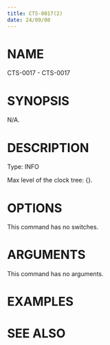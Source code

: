 ```yaml
---
title: CTS-0017(2)
date: 24/09/08
---
```


# NAME

CTS-0017 - CTS-0017

# SYNOPSIS

N/A.

# DESCRIPTION

Type: INFO

Max level of the clock tree: {}.

# OPTIONS

This command has no switches.

# ARGUMENTS

This command has no arguments.

# EXAMPLES

# SEE ALSO
